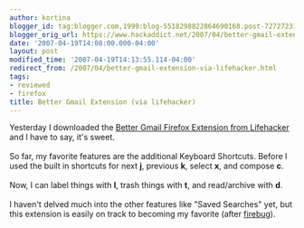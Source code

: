 ```yaml
---
author: kortina
blogger_id: tag:blogger.com,1999:blog-5518298822864690168.post-7272723135759411148
blogger_orig_url: https://www.hackaddict.net/2007/04/better-gmail-extension-via-lifehacker.html
date: '2007-04-19T14:08:00.000-04:00'
layout: post
modified_time: '2007-04-19T14:13:55.114-04:00'
redirect_from: /2007/04/better-gmail-extension-via-lifehacker.html
tags:
- reviewed
- firefox
title: Better Gmail Extension (via lifehacker)
---
```


Yesterday I downloaded the <a href="http://lifehacker.com/software/gmail/lifehacker-code-better-gmail-firefox-extension-251923.php">Better Gmail Firefox Extension from Lifehacker</a> and I have to say, it's sweet.<br/><br/>So far, my favorite features are the additional Keyboard Shortcuts.  Before I used the built in shortcuts for next <b>j</b>, previous <b>k</b>, select <b>x</b>, and compose <b>c</b>.<br/><br/>Now, I can label things with <b>l</b>, trash things with <b>t</b>, and read/archive with <b>d</b>.<br/><br/>I haven't delved much into the other features like "Saved Searches" yet, but this extension is easily on track to becoming my favorite (after <a href="http://getfirebug.com">firebug</a>).